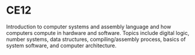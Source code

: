 # CE12
Introduction to computer systems and assembly language and how computers compute in hardware and software. Topics include digital logic, number systems, data structures, compiling/assembly process, basics of system software, and computer architecture.